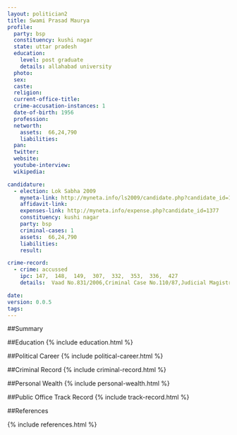 ```yaml
---
layout: politician2
title: Swami Prasad Maurya
profile: 
  party: bsp
  constituency: kushi nagar
  state: uttar pradesh
  education: 
    level: post graduate
    details: allahabad university
  photo: 
  sex: 
  caste: 
  religion: 
  current-office-title: 
  crime-accusation-instances: 1
  date-of-birth: 1956
  profession: 
  networth: 
    assets:  66,24,790
    liabilities: 
  pan: 
  twitter: 
  website: 
  youtube-interview: 
  wikipedia: 

candidature: 
  - election: Lok Sabha 2009
    myneta-link: http://myneta.info/ls2009/candidate.php?candidate_id=1377
    affidavit-link: 
    expenses-link: http://myneta.info/expense.php?candidate_id=1377
    constituency: kushi nagar 
    party: bsp
    criminal-cases: 1
    assets:  66,24,790
    liabilities: 
    result:  

crime-record: 
  - crime: accussed
    ipc: 147,  148,  149,  307,  332,  353,  336,  427
    details:  Vaad No.831/2006,Criminal Case No.110/87,Judicial Magistrate 1st,Rawbareli  

date: 
version: 0.0.5
tags: 
---
```

##Summary


##Education
{% include education.html %}


##Political Career
{% include political-career.html %}


##Criminal Record
{% include criminal-record.html %}


##Personal Wealth
{% include personal-wealth.html %}


##Public Office Track Record
{% include track-record.html %}


##References


{% include references.html %}